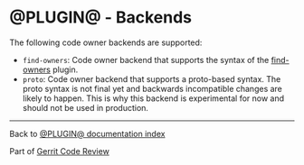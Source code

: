 # @PLUGIN@ - Backends

The following code owner backends are supported:

* `find-owners`:
   Code owner backend that supports the syntax of the
   [find-owners](https://gerrit-review.googlesource.com/admin/repos/plugins/find-owners)
   plugin.
* `proto`:
   Code owner backend that supports a proto-based syntax. The proto syntax is
   not final yet and backwards incompatible changes are likely to happen. This
   is why this backend is experimental for now and should not be used in
   production.

---

Back to [@PLUGIN@ documentation index](index.html)

Part of [Gerrit Code Review](../../../Documentation/index.html)
